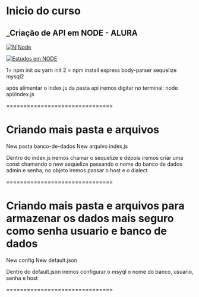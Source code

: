 # Inicio do curso
## _Criação de API em NODE - ALURA

[![N|Node](https://cldup.com/dTxpPi9lDf.thumb.png)](https://www.asilas.com.br)

[![Estudos em NODE](https://travis-ci.org/joemccann/dillinger.svg?branch=master)](https://wwww.asilas.com)

1= npm init ou yarn init
2 = npm install express body-parser sequelize mysql2

após alimentar o index.js da pasta api iremos digitar no terminal:
node api/index.js

===============================
# Criando mais pasta e arquivos
New pasta banco-de-dados
New arquivo index.js

Dentro do index.js iremos chamar o sequelize e depois iremos criar uma const chamando o new sequelize passando o nome do banco de dados admin e senha, no objeto iremos passar o host e o dialect

===============================
# Criando mais pasta e arquivos para armazenar os dados mais seguro como senha usuario e banco de dados

New config
New default.json

Dentro do default.json iremos configurar o msyql
o nome do banco, usuario, senha e host


===============================
